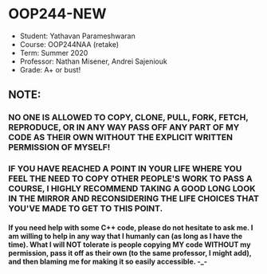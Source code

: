 # OOP244-NEW

* Student:    Yathavan Parameshwaran
* Course:     OOP244NAA (retake)
* Term:       Summer 2020
* Professor:  Nathan Misener, Andrei Sajeniouk
* Grade:      A+ or bust!

## NOTE:

### NO ONE IS ALLOWED TO COPY, CLONE, PULL, FORK, FETCH, REPRODUCE, OR IN ANY WAY PASS OFF ANY PART OF **MY** CODE AS THEIR OWN WITHOUT THE EXPLICIT WRITTEN PERMISSION OF MYSELF! 

### IF YOU HAVE REACHED A POINT IN YOUR LIFE WHERE YOU FEEL THE NEED TO COPY OTHER PEOPLE'S WORK TO PASS A COURSE, I HIGHLY RECOMMEND TAKING A GOOD LONG LOOK IN THE MIRROR AND RECONSIDERING THE LIFE CHOICES THAT YOU'VE MADE TO GET TO THIS POINT. 

#### If you need help with some C++ code, please do not hesitate to ask me. I am willing to help in any way that I humanly can (as long as I have the time). What I will NOT tolerate is people copying MY code WITHOUT my permission, pass it off as their own (to the same professor, I might add), and then blaming me for making it so easily accessible. -_-
